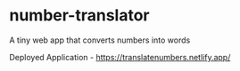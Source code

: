 # number-translator
A tiny web app that converts numbers into words

Deployed Application - https://translatenumbers.netlify.app/
